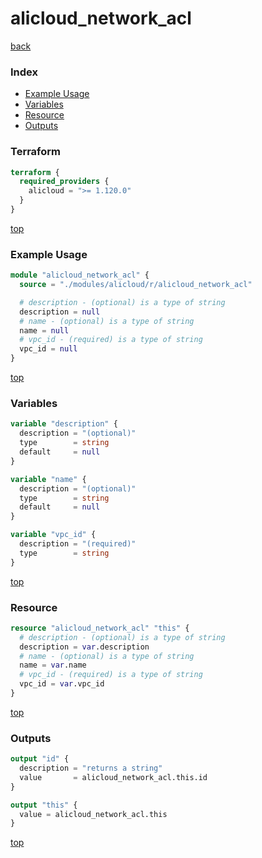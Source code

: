 # alicloud_network_acl

[back](../alicloud.md)

### Index

- [Example Usage](#example-usage)
- [Variables](#variables)
- [Resource](#resource)
- [Outputs](#outputs)

### Terraform

```terraform
terraform {
  required_providers {
    alicloud = ">= 1.120.0"
  }
}
```

[top](#index)

### Example Usage

```terraform
module "alicloud_network_acl" {
  source = "./modules/alicloud/r/alicloud_network_acl"

  # description - (optional) is a type of string
  description = null
  # name - (optional) is a type of string
  name = null
  # vpc_id - (required) is a type of string
  vpc_id = null
}
```

[top](#index)

### Variables

```terraform
variable "description" {
  description = "(optional)"
  type        = string
  default     = null
}

variable "name" {
  description = "(optional)"
  type        = string
  default     = null
}

variable "vpc_id" {
  description = "(required)"
  type        = string
}
```

[top](#index)

### Resource

```terraform
resource "alicloud_network_acl" "this" {
  # description - (optional) is a type of string
  description = var.description
  # name - (optional) is a type of string
  name = var.name
  # vpc_id - (required) is a type of string
  vpc_id = var.vpc_id
}
```

[top](#index)

### Outputs

```terraform
output "id" {
  description = "returns a string"
  value       = alicloud_network_acl.this.id
}

output "this" {
  value = alicloud_network_acl.this
}
```

[top](#index)